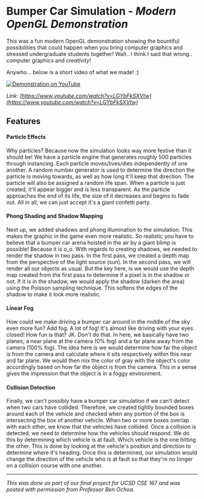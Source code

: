 # Bumper Car Simulation - *Modern OpenGL Demonstration*

This was a fun modern OpenGL demonstration showing the bountiful possibilities
that could happen when you bring computer graphics and stressed undergraduate
students together! Wait.. I think I said that wrong.. computer graphics and
*creativity*!

Anywho... below is a short video of what we made! :)

[![Demonstration on YouTube](/Doc/Images/Preview.png)](https://www.youtube.com/watch?v=LGYbFkSXVtw)

*Link: [https://www.youtube.com/watch?v=LGYbFkSXVtw](https://www.youtube.com/watch?v=LGYbFkSXVtw)*

## Features

#### Particle Effects

Why particles? Because now the simulation looks way more festive than it should
be! We have a particle engine that generates roughly 500 particles through
instancing. Each particle moves/lives/dies independently of one another. A
random number generator is used to determine the direction the particle
is moving towards, as well as how long it'll keep that direction. The particle
will also be assigned a random life span. When a particle is just created,
it'll appear bigger and is less transparent. As the particle approaches the end
of its life, the size of it decreases and begins to fade out. All in all,
we can just accept it's a giant confetti party.

#### Phong Shading and Shadow Mapping

Next up, we added shadows and phong illumination to the simulation. This makes
the graphic in the game even more realistic. So realistic you have to believe
that a bumper car arena hoisted in the air by a giant blimp is possible!
Because it is o_o. With regards to creating shadows, we needed to render the
shadow in two pass. In the first pass, we created a depth map from the
perspective of the light source (sun). In the second pass, we will render
all our objects as usual. But the key here, is we would use the depth map
created from the first pass to determine if a pixel is in the shadow or not.
If it is in the shadow, we would apply the shadow (darken the area) using the
Poisson sampling technique. This softens the edges of the shadow to make it
look more realistic.

#### Linear Fog

How could we make driving a bumper car around in the middle of the sky even
more fun? Add fog. A lot of fog! It's almost like driving with your eyes closed!
How fun is that? JK. Don't do that. In here, we basically have two planes; a
near plane at the camera (0% fog) and a far plane away from the camera (100% fog).
The idea here is we would determine how far the object is from the camera
and calculate where it sits respectively within this near and far plane. We would
then mix the color of gray with the object's color accordingly based on how far
the object is from the camera. This in a sense gives the impression that the
object is in a foggy environment.

#### Collision Detection

Finally, we can't possibly have a bumper car simulation if we can't detect
when two cars have collided. Therefore, we created tightly bounded boxes around
each of the vehicle and checked when any portion of the box is intersecting the box
of another vehicle. When two or more boxes overlap with each other, we know that the
vehicles have collided. Once a collision is detected, we need to determine how the
vehicles should respond. We do this by determining which vehicle is at fault. Which
vehicle is the one hitting the other. This is done by looking at the vehicle's position
and direction to determine where it's heading. Once this is determined, our simulation
would change the direction of the vehicle who is at fault so that they're no longer
on a collision course with one another.

---

*This was done as part of our final project for UCSD CSE 167 and was posted
with permission from Professor Ben Ochoa.*
